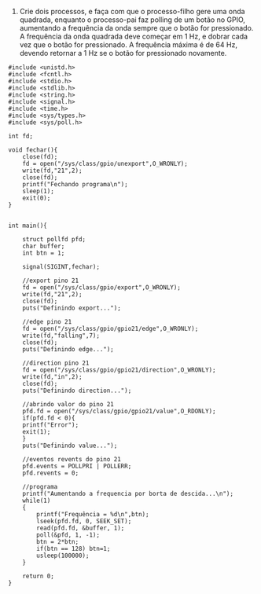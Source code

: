 1. Crie dois processos, e faça com que o processo-filho gere uma onda quadrada, enquanto o processo-pai faz polling de um botão no GPIO, aumentando a frequência da onda sempre que o botão for pressionado. A frequência da onda quadrada deve começar em 1 Hz, e dobrar cada vez que o botão for pressionado. A frequência máxima é de 64 Hz, devendo retornar a 1 Hz se o botão for pressionado novamente.
```
#include <unistd.h>
#include <fcntl.h>
#include <stdio.h>
#include <stdlib.h>
#include <string.h>
#include <signal.h>
#include <time.h>
#include <sys/types.h>
#include <sys/poll.h>

int fd;

void fechar(){
	close(fd);
	fd = open("/sys/class/gpio/unexport",O_WRONLY);
	write(fd,"21",2);
	close(fd);
	printf("Fechando programa\n");
	sleep(1);
	exit(0);
}


int main(){

	struct pollfd pfd;
	char buffer;
	int btn = 1;

	signal(SIGINT,fechar);

	//export pino 21
	fd = open("/sys/class/gpio/export",O_WRONLY);
	write(fd,"21",2);
	close(fd);
	puts("Definindo export...");

	//edge pino 21
	fd = open("/sys/class/gpio/gpio21/edge",O_WRONLY);
	write(fd,"falling",7);
	close(fd);
	puts("Definindo edge...");

	//direction pino 21
	fd = open("/sys/class/gpio/gpio21/direction",O_WRONLY);
	write(fd,"in",2);
	close(fd);
	puts("Definindo direction...");

	//abrindo valor do pino 21
	pfd.fd = open("/sys/class/gpio/gpio21/value",O_RDONLY);
	if(pfd.fd < 0){
	printf("Error"); 
	exit(1);
	}
	puts("Definindo value...");

	//eventos revents do pino 21
	pfd.events = POLLPRI | POLLERR;
	pfd.revents = 0;

	//programa
	printf("Aumentando a frequencia por borta de descida...\n");
	while(1)
	{
		printf("Frequência = %d\n",btn);
		lseek(pfd.fd, 0, SEEK_SET);
		read(pfd.fd, &buffer, 1);
		poll(&pfd, 1, -1);
		btn = 2*btn;
		if(btn == 128) btn=1;
		usleep(100000);
	}

	return 0;
}
```
